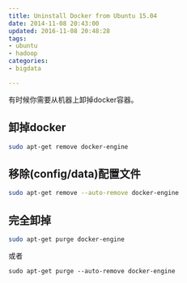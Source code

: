 ```yaml
---
title: Uninstall Docker from Ubuntu 15.04
date: 2014-11-08 20:43:00
updated: 2016-11-08 20:48:28
tags: 
- ubuntu
- hadoop
categories: 
- bigdata

---
```

有时候你需要从机器上卸掉docker容器。


<!--more-->


## 卸掉docker

```bash
sudo apt-get remove docker-engine
```

## 移除(config/data)配置文件
```bash
sudo apt-get remove --auto-remove docker-engine
```

## 完全卸掉

```bash
sudo apt-get purge docker-engine
```
或者

```
sudo apt-get purge --auto-remove docker-engine
```